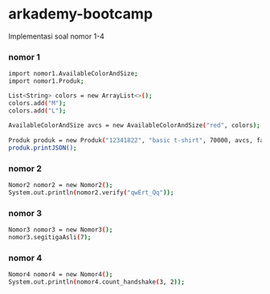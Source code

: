 # arkademy-bootcamp

Implementasi soal nomor 1-4

### nomor 1
```sh
import nomor1.AvailableColorAndSize;
import nomor1.Produk;

List<String> colors = new ArrayList<>();
colors.add("M");
colors.add("L");
        
AvailableColorAndSize avcs = new AvailableColorAndSize("red", colors);
        
Produk produk = new Produk("12341822", "basic t-shirt", 70000, avcs, false);
produk.printJSON();
```

### nomor 2
```sh
Nomor2 nomor2 = new Nomor2();
System.out.println(nomor2.verify("qwErt_Qq"));
```

### nomor 3
```sh
Nomor3 nomor3 = new Nomor3();
nomor3.segitigaAsli(7);
```

### nomor 4
```sh
Nomor4 nomor4 = new Nomor4();
System.out.println(nomor4.count_handshake(3, 2));
```
